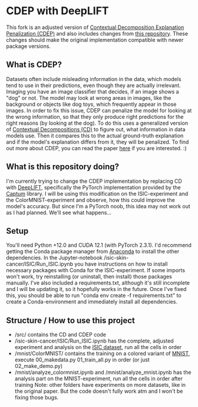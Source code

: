 # CDEP with DeepLIFT
This fork is an adjusted version of [Contextual Decomposition Explanation Penalization (CDEP)](https://github.com/laura-rieger/deep-explanation-penalization) and also includes changes from [this repository](https://github.com/AminMirzaie/CDEP/). These changes should make the original implementation compatible with newer package versions.

## What is CDEP?
Datasets often include misleading information in the data, which models tend to use in their predictions, even though they are actually irrelevant. Imaging you have an image classifier that decides, if an image shows a "dog" or not. The model may look at wrong areas in images, like the background or objects like dog toys, which frequently appear in those images. In order to fix this issue, CDEP can penalize the model for looking at the wrong information, so that they only produce right predictions for the right reasons (by looking at the dog). To do this uses a generalized version of [Contextual Decompositions (CD)](https://github.com/jamie-murdoch/ContextualDecomposition) to figure out, what information in data models use. Then it compares this to the actual ground-truth explanation and if the model's explanation differs from it, they will be penalized.
To find out more about CDEP, you can read the paper [here](http://proceedings.mlr.press/v119/rieger20a.html) if you are interested. :)

## What is this repository doing?
I'm currently trying to change the CDEP implementation by replacing CD with [DeepLIFT](https://github.com/kundajelab/deeplift), specifically the PyTorch implementation provided by the [Captum](https://github.com/pytorch/captum/tree/master) library. I will be using this modification on the ISIC-experiment and the ColorMNIST-experiment and observe, how this could improve the model's accuracy. But since I'm a PyTorch noob, this idea may not work out as I had planned. We'll see what happens...

## Setup
You'll need Python +12.0 and CUDA 12.1 (with PyTorch 2.3.1). I'd recommend getting the Conda package manager from [Anaconda](https://www.anaconda.com/download/success) to install the other dependencies. In the Jupyter-notebook /isic-skin-cancer/ISIC/Run_ISIC.ipynb you have instructions on how to install necessary packages with Conda for the ISIC-experiment. If some imports won't work, try reinstalling (or uninstall, then install) those packages manually.
I've also included a requirements.txt, although it's still incomplete and I will be updating it, so it hopefully works in the future. Once I've fixed this, you should be able to run "conda env create -f requirements.txt" to create a Conda-environment and immediately install all dependencies.

## Structure / How to use this project
- /src/ contains the CD and CDEP code
- /isic-skin-cancer/ISIC/Run_ISIC.ipynb has the complete, adjusted experiment and analysis on the [ISIC dataset](https://www.isic-archive.com/), run all the cells in order
- /mnist/ColorMNIST/ contains the training on a colored variant of [MNIST](https://yann.lecun.com/exdb/mnist/), execute 00_makedata.py 01_train_all.py in order (or just 02_make_demo.py)
- /mnist/analyze_colormnist.ipynb and /mnist/analyze_mnist.ipynb has the analysis part on the MNIST-experiment, run all the cells in order after training
Note: other folders have experiments on more datasets, like in the original paper. But the code doesn't fully work atm and I won't be fixing those bugs.